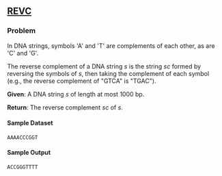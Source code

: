 ## [REVC](https://rosalind.info/problems/revc/)

### Problem

In DNA strings, symbols 'A' and 'T' are complements of each other, as are 'C' and 'G'.

The reverse complement of a DNA string _s_ is the string _sc_ formed by reversing the symbols of _s_, then taking the complement of each symbol (e.g., the reverse complement of "GTCA" is "TGAC").

**Given**: A DNA string _s_ of length at most 1000 bp.

**Return**: The reverse complement _sc_ of _s_.

#### Sample Dataset

`AAAACCCGGT`

#### Sample Output

`ACCGGGTTTT`
